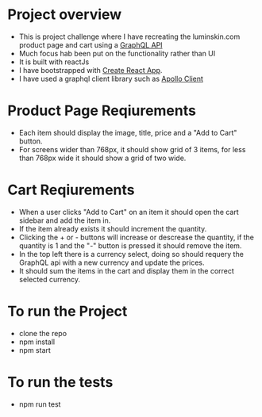 
# Project overview
- This is project challenge where I have recreating the luminskin.com product page and cart using a [GraphQL API](https://pangaea-interviews.now.sh/api/graphql)
- Much focus hab been put on the functionality rather than UI
- It is built with reactJs
- I have bootstrapped with [Create React App](https://github.com/facebook/create-react-app).
- I have used a graphql client library such as [Apollo Client](https://www.apollographql.com/docs/react/)


# Product Page Reqiurements
- Each item should display the image, title, price and a "Add to Cart" button.
- For screens wider than 768px, it should show grid of 3 items, for less than 768px wide it should show a grid of two wide.

# Cart Reqiurements
- When a user clicks "Add to Cart" on an item it should open the cart sidebar and add the item in.
- If the item already exists it should increment the quantity.
- Clicking the + or - buttons will increase or descrease the quantity, if the quantity is 1 and the "-" button is pressed it should remove the item.
- In the top left there is a currency select, doing so should requery the GraphQL api with a new currency and update the prices.
- It should sum the items in the cart and display them in the correct selected currency.

# To run the Project
- clone the repo
- npm install
- npm start

# To run the tests
-  npm run test

